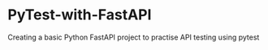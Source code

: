 # PyTest-with-FastAPI

Creating a basic Python FastAPI project to practise API testing using pytest
